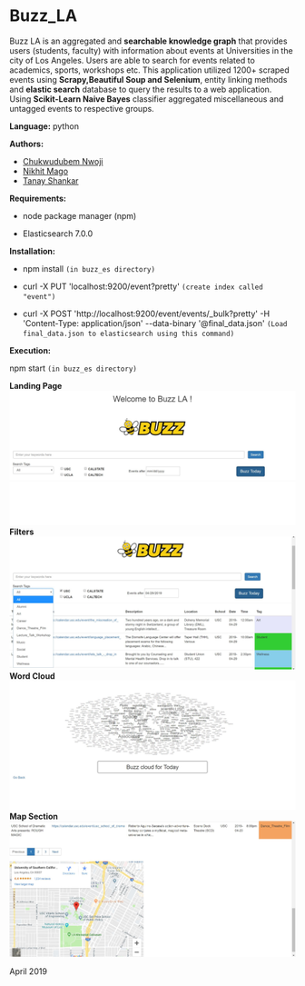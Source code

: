 # Buzz_LA

Buzz LA is an aggregated and **searchable knowledge graph** that provides users (students, faculty) with information about events at Universities in the city of Los Angeles. Users are  able to search for events related to  academics, sports, workshops etc. This application utilized 1200+ scraped events using **Scrapy,Beautiful Soup and Selenium**, entity linking methods and **elastic search** database to query the results to a web application. Using **Scikit-Learn Naive Bayes** classifier aggregated miscellaneous and untagged events to respective groups.  

**Language:** python

**Authors:**

- [Chukwudubem Nwoji](https://github.com/Chukudubem)
- [Nikhit Mago](https://github.com/nikhitmago)
- [Tanay Shankar](https://github.com/tanaysh7)

**Requirements:**

- node package manager (npm)

- Elasticsearch 7.0.0

**Installation:**

- npm install `(in buzz_es directory)`

- curl -X PUT 'localhost:9200/event?pretty' `(create index called "event")`

- curl -X POST 'http://localhost:9200/event/events/_bulk?pretty' -H 'Content-Type: application/json' --data-binary '@final_data.json' `(Load final_data.json to elasticsearch using this command)`



**Execution:**

npm start `(in buzz_es directory)`

**Landing Page**
![Landing](images/home.JPG)
**Filters**
![Filtered](images/filtered.jpg)
**Word Cloud**
![Cloud](images/buzz_cloud.JPG)
**Map Section**
![Map](images/map.JPG)

April 2019

